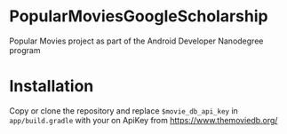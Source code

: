 # PopularMoviesGoogleScholarship
Popular Movies project as part of the Android Developer Nanodegree program
# Installation
Copy or clone the repository and replace `$movie_db_api_key` in `app/build.gradle` with your on ApiKey from <a href="https://www.themoviedb.org/" target="_blank">https://www.themoviedb.org/</a>

